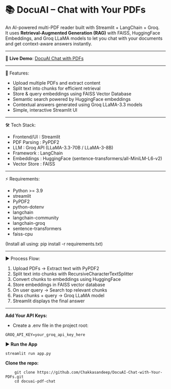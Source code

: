 📚 DocuAI – Chat with Your PDFs
=======================================================================

An AI-powered multi-PDF reader built with Streamlit + LangChain + Groq.  
It uses **Retrieval-Augmented Generation (RAG)** with FAISS, HuggingFace 
Embeddings, and Groq LLaMA models to let you chat with your documents 
and get context-aware answers instantly.

-----------------------------------------------------------------------

🔗 **Live Demo**: [DocuAI Chat with PDFs](https://docuai-chat-with-your-pdfs.streamlit.app/)  

-----------------------------------------------------------------------


🚀 Features:
- Upload multiple PDFs and extract content
- Split text into chunks for efficient retrieval
- Store & query embeddings using FAISS Vector Database
- Semantic search powered by HuggingFace embeddings
- Contextual answers generated using Groq LLaMA-3.3 models
- Simple, interactive Streamlit UI

-----------------------------------------------------------------------
🛠️ Tech Stack:
- Frontend/UI   : Streamlit
- PDF Parsing   : PyPDF2
- LLM           : Groq API (LLaMA-3.3-70B / LLaMA-3-8B)
- Framework     : LangChain
- Embeddings    : HuggingFace (sentence-transformers/all-MiniLM-L6-v2)
- Vector Store  : FAISS

-----------------------------------------------------------------------
⚡ Requirements:
- Python >= 3.9
- streamlit
- PyPDF2
- python-dotenv
- langchain
- langchain-community
- langchain-groq
- sentence-transformers
- faiss-cpu

(Install all using: pip install -r requirements.txt)

-----------------------------------------------------------------------
▶️ Process Flow:
1. Upload PDFs → Extract text with PyPDF2
2. Split text into chunks with RecursiveCharacterTextSplitter
3. Convert chunks to embeddings using HuggingFace
4. Store embeddings in FAISS vector database
5. On user query → Search top relevant chunks
6. Pass chunks + query → Groq LLaMA model
7. Streamlit displays the final answer
-----------------------------------------------------------------------
**Add Your API Keys:**
- Create a .env file in the project root:
```
GROQ_API_KEY=your_groq_api_key_here
```

**▶️ Run the App**
```
streamlit run app.py
```
**Clone the repo:**
```
    git clone https://github.com/Chakkasandeep/DocuAI-Chat-with-Your-PDFs.git
    cd docuai-pdf-chat
```
